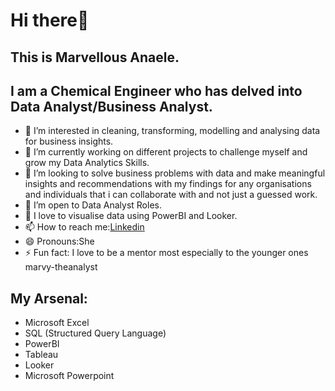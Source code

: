 # Hi there👋

## This is Marvellous Anaele.

## I am a Chemical Engineer who has delved into Data Analyst/Business Analyst.

- 👀 I’m interested in cleaning, transforming, modelling and analysing data for business insights.
- 🌱 I’m currently working on different projects to challenge myself and grow my Data Analytics Skills.
- 💞️ I’m looking to solve business problems with data and make meaningful insights and recommendations with my findings for any organisations and individuals that i can collaborate with and not just a guessed work.
- 🌱 I’m open to Data Analyst Roles.
- 🌱 I love to visualise data using PowerBI and Looker.
- 📫 How to reach me:[Linkedin](https://www.linkedin.com/in/marvellous-anaele-2813752b4/)
- 😄 Pronouns:She
- ⚡ Fun fact: I love to be a mentor most especially to the younger ones
marvy-theanalyst

## My Arsenal:
- Microsoft Excel
- SQL (Structured Query Language)
- PowerBI
- Tableau
- Looker
- Microsoft Powerpoint
